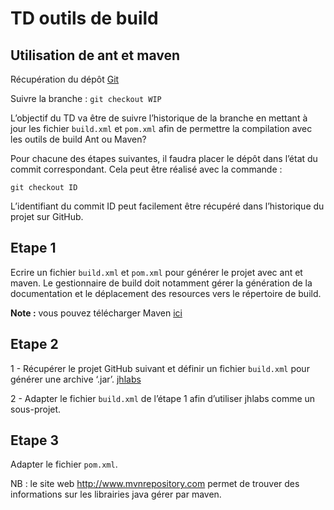 # TD outils de build

## Utilisation de ant et maven

Récupération du dépôt [Git](https://github.com/czanni/TestProject.git)

Suivre la branche :
	`git checkout WIP`

L’objectif du TD va être de suivre l’historique de la branche
en mettant à jour les fichier `build.xml` et `pom.xml`
afin de permettre la compilation avec les outils de build Ant ou Maven?

Pour chacune des étapes suivantes, il faudra placer le dépôt dans l’état
du commit correspondant. Cela peut être réalisé avec la commande :

	git checkout ID

L’identifiant du commit ID peut facilement être récupéré dans l’historique du projet 
sur GitHub.

## Etape 1  

Ecrire un fichier `build.xml` et `pom.xml` pour générer le projet avec ant et maven.
Le gestionnaire de build doit notamment gérer la génération de la documentation
et le déplacement des resources vers le répertoire de build.

**Note :** vous pouvez télécharger Maven [ici](http://apache.mirrors.ovh.net/ftp.apache.org/dist/maven/maven-3/3.3.9/binaries/apache-maven-3.3.9-bin.zip)

## Etape 2

1 - Récupérer le projet GitHub suivant et définir un fichier `build.xml` pour générer une archive ‘.jar’.
	[jhlabs](https://github.com/axet/jhlabs)
	
2 - Adapter le fichier `build.xml` de l’étape 1 afin d’utiliser jhlabs comme un sous-projet.

## Etape 3

Adapter le fichier `pom.xml`.

NB : le site web http://www.mvnrepository.com permet de trouver des informations
sur les librairies java gérer par maven. 

